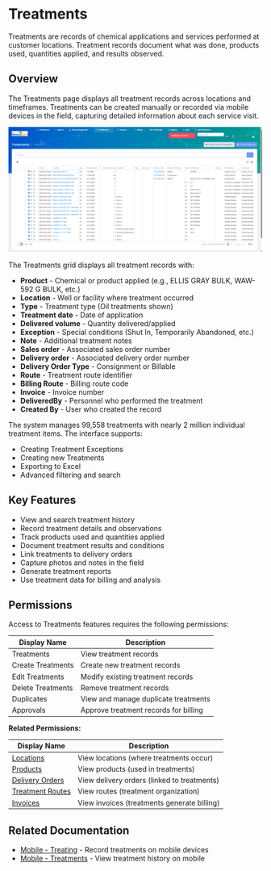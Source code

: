 # Treatments

Treatments are records of chemical applications and services performed at customer locations. Treatment records document what was done, products used, quantities applied, and results observed.

## Overview

The Treatments page displays all treatment records across locations and timeframes. Treatments can be created manually or recorded via mobile devices in the field, capturing detailed information about each service visit.

![Treatments List](../images/Distribution-Treatments.PNG)

The Treatments grid displays all treatment records with:
* **Product** - Chemical or product applied (e.g., ELLIS GRAY BULK, WAW-592 G BULK, etc.)
* **Location** - Well or facility where treatment occurred
* **Type** - Treatment type (Oil treatments shown)
* **Treatment date** - Date of application
* **Delivered volume** - Quantity delivered/applied
* **Exception** - Special conditions (Shut In, Temporarily Abandoned, etc.)
* **Note** - Additional treatment notes
* **Sales order** - Associated sales order number
* **Delivery order** - Associated delivery order number
* **Delivery Order Type** - Consignment or Billable
* **Route** - Treatment route identifier
* **Billing Route** - Billing route code
* **Invoice** - Invoice number
* **DeliveredBy** - Personnel who performed the treatment
* **Created By** - User who created the record

The system manages 99,558 treatments with nearly 2 million individual treatment items. The interface supports:
* Creating Treatment Exceptions
* Creating new Treatments
* Exporting to Excel
* Advanced filtering and search

## Key Features

* View and search treatment history
* Record treatment details and observations
* Track products used and quantities applied
* Document treatment results and conditions
* Link treatments to delivery orders
* Capture photos and notes in the field
* Generate treatment reports
* Use treatment data for billing and analysis

## Permissions

Access to Treatments features requires the following permissions:

| Display Name | Description |
|--------------|-------------|
| Treatments | View treatment records |
| Create Treatments | Create new treatment records |
| Edit Treatments | Modify existing treatment records |
| Delete Treatments | Remove treatment records |
| Duplicates | View and manage duplicate treatments |
| Approvals | Approve treatment records for billing |

**Related Permissions:**

| Display Name | Description |
|--------------|-------------|
| [Locations](../AreaManagement/Locations.md) | View locations (where treatments occur) |
| [Products](../Product/Products.md) | View products (used in treatments) |
| [Delivery Orders](DeliveryOrders.md) | View delivery orders (linked to treatments) |
| [Treatment Routes](TreatmentRoutes.md) | View routes (treatment organization) |
| [Invoices](../Billing/Invoices.md) | View invoices (treatments generate billing) |

## Related Documentation

* [Mobile - Treating](../Mobile/Treating.md) - Record treatments on mobile devices
* [Mobile - Treatments](../Mobile/Treatments.md) - View treatment history on mobile


